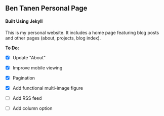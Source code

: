 ## Ben Tanen Personal Page
#### Built Using Jekyll

This is my personal website. It includes a home page featuring blog posts and other pages (about, projects, blog index).

**To Do:**
- [x] Update "About"
- [x] Improve mobile viewing
- [x] Pagination
- [x] Add functional multi-image figure
- [ ] Add RSS feed
- [ ] Add column option

